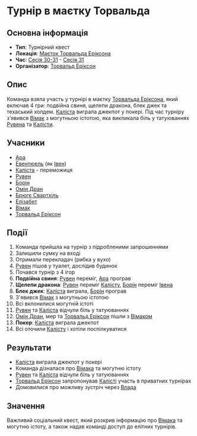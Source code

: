 # Турнір в маєтку Торвальда

## Основна інформація
- **Тип**: Турнірний квест
- **Локація**: [Маєток Торвальда Еріксона](Маєток_Торвальда_Еріксона.md)
- **Час**: [Сесія 30-31](Notes/Сесія_30.md) - [Сесія 31](Notes/Сесія_31.md)
- **Організатор**: [Торвальд Еріксон](Торвальд_Еріксон.md)

## Опис
Команда взяла участь у турнірі в маєтку [Торвальда Еріксона](Торвальд_Еріксон.md), який включав 4 гри: подвійна свиня, щелепи дракона, блек джек та техаський холдем. [Каліста](Каліста.md) виграла джекпот у покері. Під час турніру з'явився [Вімак](Вімак.md) з могутньою істотою, яка викликала біль у татуюваннях [Рувена](Рувен.md) та [Калісти](Каліста.md).

## Учасники
- [Ара](Ара.md)
- [Евентюель](Евентюель.md) (як [Івен](Івен.md))
- [Каліста](Каліста.md) - переможиця
- [Рувен](Рувен.md)
- [Борін](Борін.md)
- [Омін Дран](Омін_Дран.md)
- [Брюгє Свартхіль](Брюгє_Свартхіль.md)
- [Елізабет](Елізабет.md)
- [Вімак](Вімак.md)
- [Торвальд Еріксон](Торвальд_Еріксон.md)

## Події
1. Команда прийшла на турнір з підробленими запрошеннями
2. Залишили сумку на вході
3. Отримали перекладач (рибка у вухо)
4. [Рувен](Рувен.md) пішов у туалет, дослідив будинок
5. Почався турнір з 4 ігор
6. **Подвійна свиня**: [Рувен](Рувен.md) переміг, [Ара](Ара.md) програв
7. **Щелепи дракона**: [Рувен](Рувен.md) переміг [Калісту](Каліста.md), [Борін](Борін.md) переміг [Івена](Івен.md)
8. **Блек джек**: [Каліста](Каліста.md) виграла, [Борін](Борін.md) програв
9. З'явився [Вімак](Вімак.md) з могутньою істотою
10. Всі вклонилися могутній істоті
11. [Рувен](Рувен.md) та [Каліста](Каліста.md) відчули біль у татуюваннях
12. [Омін Дран](Омін_Дран.md), мер та [Торвальд Еріксон](Торвальд_Еріксон.md) пішли з [Вімаком](Вімаком.md)
13. **Покер**: [Каліста](Каліста.md) виграла джекпот
14. Всі оточили [Калісту](Калісту.md) і хотіли поспілкуватися

## Результати
- [Каліста](Каліста.md) виграла джекпот у покері
- Команда дізналася про [Вімака](Вімака.md) та могутню істоту
- [Рувен](Рувен.md) та [Каліста](Каліста.md) відчули біль у татуюваннях
- [Торвальд Еріксон](Торвальд_Еріксон.md) запропонував [Калісті](Калісті.md) участь в приватних турнірах
- Домовилися про можливу зустріч через [Влада](Влада.md)

## Значення
Важливий соціальний квест, який розкрив інформацію про [Вімака](Вімака.md) та могутню істоту, а також надав команді доступ до елітних турнірів.
